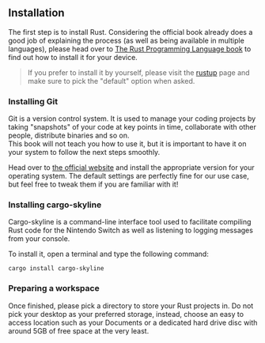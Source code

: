 ## Installation

The first step is to install Rust. Considering the official book already does a good job of explaining the process (as well as being available in multiple languages), please head over to [The Rust Programming Language book](https://doc.rust-lang.org/book/ch01-01-installation.html) to find out how to install it for your device.

> If you prefer to install it by yourself, please visit the [rustup](https://rustup.rs/) page and make sure to pick the "default" option when asked.

### Installing Git

Git is a version control system. It is used to manage your coding projects by taking "snapshots" of your code at key points in time, collaborate with other people, distribute binaries and so on.  
This book will not teach you how to use it, but it is important to have it on your system to follow the next steps smoothly.

Head over to [the official website](https://git-scm.com/downloads) and install the appropriate version for your operating system. The default settings are perfectly fine for our use case, but feel free to tweak them if you are familiar with it!

### Installing cargo-skyline

Cargo-skyline is a command-line interface tool used to facilitate compiling Rust code for the Nintendo Switch as well as listening to logging messages from your console.

To install it, open a terminal and type the following command:
```console
cargo install cargo-skyline
```

### Preparing a workspace

Once finished, please pick a directory to store your Rust projects in. Do not pick your desktop as your preferred storage, instead, choose an easy to access location such as your Documents or a dedicated hard drive disc with around 5GB of free space at the very least.
